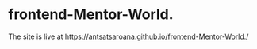 # frontend-Mentor-World.

The site is live at https://antsatsaroana.github.io/frontend-Mentor-World./
